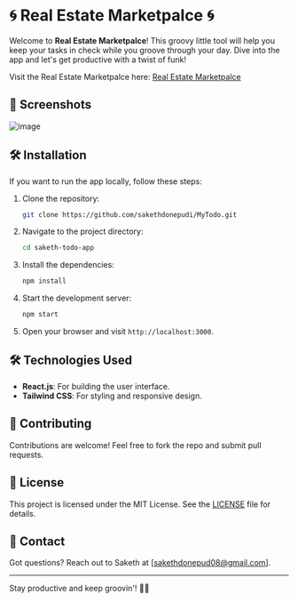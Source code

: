 # 🌀 Real Estate Marketpalce 🌀


Welcome to **Real Estate Marketpalce**! This groovy little tool will help you keep your tasks in check while you groove through your day. Dive into the app and let's get productive with a twist of funk!



Visit the Real Estate Marketpalce here: [Real Estate Marketpalce](https://sakethtodo.netlify.app/)


## 📸 Screenshots

![image](https://github.com/sakethdonepudi/RealEstate420/assets/94643857/5330c74e-2578-4164-a417-9d91ec068c95)



## 🛠️ Installation

If you want to run the app locally, follow these steps:

1. Clone the repository:
    ```bash
    git clone https://github.com/sakethdonepudi/MyTodo.git
    ```
2. Navigate to the project directory:
    ```bash
    cd saketh-todo-app
    ```
3. Install the dependencies:
    ```bash
    npm install
    ```
4. Start the development server:
    ```bash
    npm start
    ```
5. Open your browser and visit `http://localhost:3000`.

## 🛠️ Technologies Used

- **React.js**: For building the user interface.
- **Tailwind CSS**: For styling and responsive design.

## 🤝 Contributing
 Contributions are welcome! Feel free to fork the repo and submit pull requests.

## 📜 License

This project is licensed under the MIT License. See the [LICENSE](./LICENSE) file for details.

## 💬 Contact

Got questions? Reach out to Saketh at [sakethdonepud08@gmail.com].

---

Stay productive and keep groovin'! 💃🕺
